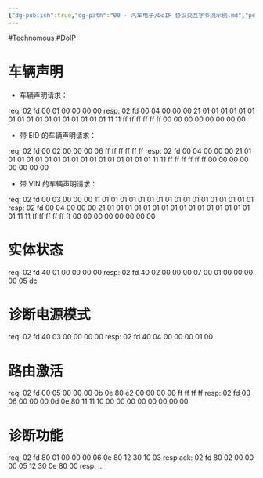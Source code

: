 ```yaml
---
{"dg-publish":true,"dg-path":"00 - 汽车电子/DoIP 协议交互字节流示例.md","permalink":"/00 - 汽车电子/DoIP 协议交互字节流示例/","created":"2023-03-29T17:35:47.000+08:00","updated":"2025-04-02T15:28:39.517+08:00"}
---
```


#Technomous #DoIP 

# 车辆声明

- 车辆声明请求：

req: 02 fd 00 01 00 00 00 00
resp: 02 fd 00 04 00 00 00 21 01 01 01 01 01 01 01 01 01 01 01 01 01 01 01 01 01 11 11 ff ff ff ff ff ff 00 00 00 00 00 00 00 00

- 带 EID 的车辆声明请求：

req: 02 fd 00 02 00 00 00 06 ff ff ff ff ff ff
resp: 02 fd 00 04 00 00 00 21 01 01 01 01 01 01 01 01 01 01 01 01 01 01 01 01 01 11 11 ff ff ff ff ff ff 00 00 00 00 00 00 00 00

- 带 VIN 的车辆声明请求：

req: 02 fd 00 03 00 00 00 11 01 01 01 01 01 01 01 01 01 01 01 01 01 01 01 01 01
resp: 02 fd 00 04 00 00 00 21 01 01 01 01 01 01 01 01 01 01 01 01 01 01 01 01 01 11 11 ff ff ff ff ff ff 00 00 00 00 00 00 00 00

# 实体状态

req: 02 fd 40 01 00 00 00 00
resp: 02 fd 40 02 00 00 00 07 00 01 00 00 00 00 05 dc

# 诊断电源模式

req: 02 fd 40 03 00 00 00 00
resp: 02 fd 40 04 00 00 00 01 00

# 路由激活

req: 02 fd 00 05 00 00 00 0b 0e 80 e2 00 00 00 00 ff ff ff ff
resp: 02 fd 00 06 00 00 00 0d 0e 80 11 11 10 00 00 00 00 00 00 00 00

# 诊断功能

req: 02 fd 80 01 00 00 00 06 0e 80 12 30 10 03
resp ack: 02 fd 80 02 00 00 00 05 12 30 0e 80 00
resp: ...